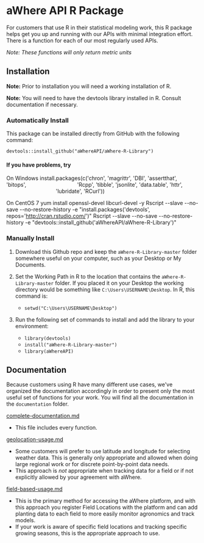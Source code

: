 # aWhere API R Package

For customers that use R in their statistical modeling work, this R package helps get you up and running with our APIs with minimal integration effort. There is a function for each of our most regularly used APIs.

_Note: These functions will only return metric units_


## Installation

**Note:** Prior to installation you will need a working installation of R.

**Note:** You will need to have the devtools library installed in R. Consult documentation if necessary.

### Automatically Install

This package can be installed directly from GitHub with the following command:

    devtools::install_github("aWhereAPI/aWhere-R-Library")

#### If you have problems, try
On Windows
install.packages(c('chron', 'magrittr', 'DBI', 'assertthat', 'bitops', 
                   'Rcpp', 'tibble', 'jsonlite', 'data.table', 'httr', 
                   'lubridate', 'RCurl'))

On CentOS 7
yum install openssl-devel libcurl-devel -y
Rscript --slave --no-save --no-restore-history -e "install.packages('devtools', repos='http://cran.rstudio.com/')"
Rscript --slave --no-save --no-restore-history -e "devtools::install_github('aWhereAPI/aWhere-R-Library')"

### Manually Install

1. Download this Github repo and keep the `aWhere-R-Library-master` folder somewhere useful on your computer, such as your Desktop or My Documents.

2. Set the Working Path in R to the location that contains the `aWhere-R-Library-master` folder. If you placed it on your Desktop the working directory would be something like `C:\Users\USERNAME\Desktop`. In R, this command is:
	* `setwd("C:\Users\USERNAME\Desktop")`

3. Run the following set of commands to install and add the library to your environment:
	* `library(devtools)`
	* `install("aWhere-R-Library-master")`
	* `library(aWhereAPI)`



## Documentation

Because customers using R have many different use cases, we've organized the documentation accordingly in order to present only the most useful set of functions for your work. You will find all the documentation in the `documentation` folder.

[complete-documentation.md](https://github.com/aWhereAPI/aWhere-R-Library/blob/master/documentation/complete-documentation.md)
* This file includes every function.

[geolocation-usage.md](https://github.com/aWhereAPI/aWhere-R-Library/blob/master/documentation/geolocation-usage.md)
* Some customers will prefer to use latitude and longitude for selecting weather data. This is generally only appropriate and allowed when doing large regional work or for discrete point-by-point data needs.
* This approach is *not* appropriate when tracking data for a field or if not explicitly allowed by your agreement with aWhere.

[field-based-usage.md](https://github.com/aWhereAPI/aWhere-R-Library/blob/master/documentation/field-based-usage.md)
* This is the primary method for accessing the aWhere platform, and with this approach you register Field Locations with the platform and can add planting data to each field to more easily monitor agronomics and track models.
* If your work is aware of specific field locations and tracking specific growing seasons, this is the appropriate approach to use.
